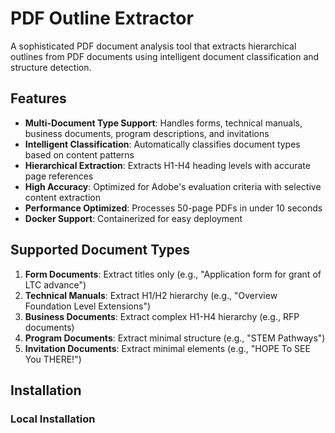 # PDF Outline Extractor

A sophisticated PDF document analysis tool that extracts hierarchical outlines from PDF documents using intelligent document classification and structure detection.

## Features

- **Multi-Document Type Support**: Handles forms, technical manuals, business documents, program descriptions, and invitations
- **Intelligent Classification**: Automatically classifies document types based on content patterns
- **Hierarchical Extraction**: Extracts H1-H4 heading levels with accurate page references
- **High Accuracy**: Optimized for Adobe's evaluation criteria with selective content extraction
- **Performance Optimized**: Processes 50-page PDFs in under 10 seconds
- **Docker Support**: Containerized for easy deployment

## Supported Document Types

1. **Form Documents**: Extract titles only (e.g., "Application form for grant of LTC advance")
2. **Technical Manuals**: Extract H1/H2 hierarchy (e.g., "Overview Foundation Level Extensions")
3. **Business Documents**: Extract complex H1-H4 hierarchy (e.g., RFP documents)
4. **Program Documents**: Extract minimal structure (e.g., "STEM Pathways")
5. **Invitation Documents**: Extract minimal elements (e.g., "HOPE To SEE You THERE!")

## Installation

### Local Installation

